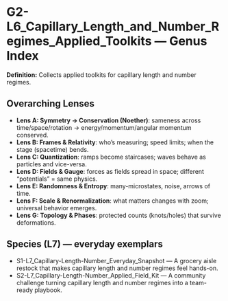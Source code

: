 # G2-L6_Capillary_Length_and_Number_Regimes_Applied_Toolkits — Genus Index
**Definition:** Collects applied toolkits for capillary length and number regimes.

## Overarching Lenses

- **Lens A: Symmetry -> Conservation (Noether)**: sameness across time/space/rotation → energy/momentum/angular momentum conserved.
- **Lens B: Frames & Relativity**: who’s measuring; speed limits; when the stage (spacetime) bends.
- **Lens C: Quantization**: ramps become staircases; waves behave as particles and vice-versa.
- **Lens D: Fields & Gauge**: forces as fields spread in space; different “potentials” = same physics.
- **Lens E: Randomness & Entropy**: many-microstates, noise, arrows of time.
- **Lens F: Scale & Renormalization**: what matters changes with zoom; universal behavior emerges.
- **Lens G: Topology & Phases**: protected counts (knots/holes) that survive deformations.

## Species (L7) — everyday exemplars
- S1-L7_Capillary-Length-Number_Everyday_Snapshot — A grocery aisle restock that makes capillary length and number regimes feel hands-on.
- S2-L7_Capillary-Length-Number_Applied_Field_Kit — A community challenge turning capillary length and number regimes into a team-ready playbook.
